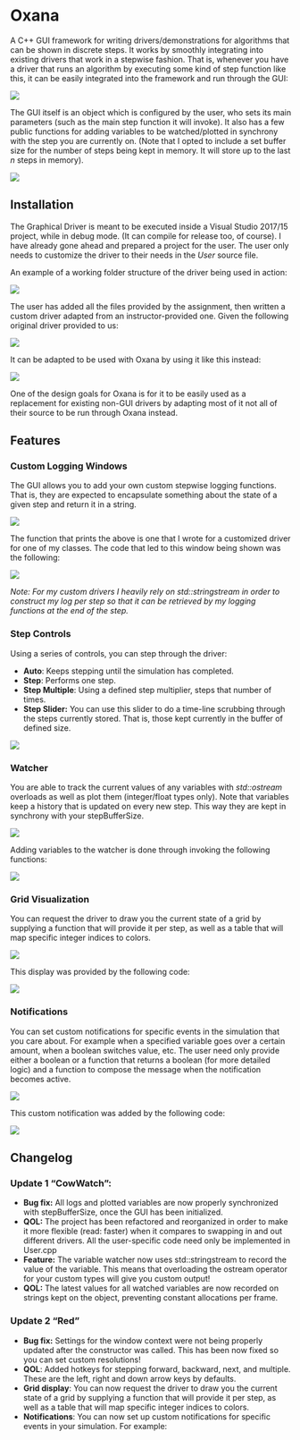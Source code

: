 # Oxana
A C++ GUI framework for writing drivers/demonstrations for algorithms that can be  shown in discrete steps. It works by smoothly integrating into existing drivers that work in a stepwise fashion. That is, whenever you have a driver that runs an algorithm by executing some kind of step function like this, it can be easily integrated into the framework and run through the GUI:

![](Resources/OxanaAnimated.gif)

The GUI itself is an object which is configured by the user, who sets its main parameters (such as the main step function it will invoke). It also has a few public functions for adding variables to be watched/plotted in synchrony with the step you are currently on. (Note that I opted to include a set buffer size for the number of steps being kept in memory. It will store up to the last *n* steps in memory).

![](Resources/customize_1.png)

## Installation ##
The Graphical Driver is meant to be executed inside a Visual Studio 2017/15 project, while in debug mode. (It can compile for release too, of course). I have already gone ahead and prepared a project for the user. The user only needs to customize the driver to their needs in the *User* source file.

An example of a working folder structure of the driver being used in action:

![](Resources/folder_structure.png)

The user has added all the files provided by the assignment, then written a custom driver adapted from an instructor-provided one. Given the following original driver provided to us:

![](Resources/original_driver.png)

It can be adapted to be used with Oxana by using it like this instead:

![](Resources/new_driver.png)

One of the design goals for Oxana is for it to be easily used as a replacement for existing non-GUI drivers by adapting most of it not all of their source to be run through Oxana instead.

## Features ##

### Custom Logging Windows ###
The GUI allows you to add your own custom stepwise logging functions. That is, they are expected to encapsulate something about the state of a given step and return it in a string.

![](Resources/log.png)

The function that prints the above is one that I wrote for a customized driver for one of my classes. The code that led to this window being shown was the following:

![](Resources/log_user.png)

*Note: For my custom drivers I heavily rely on std::stringstream in order to construct my log per step so that it can be retrieved by my logging functions at the end of the step.*

### Step Controls ###
Using a series of controls, you can step through the driver:

- **Auto**: Keeps stepping until the simulation has completed.
- **Step**: Performs one step.
- **Step Multiple**: Using a defined step multiplier, steps that number of times.
- **Step Slider:** You can use this slider to do a time-line scrubbing through the steps currently stored. That is, those kept currently in the buffer of defined size.

![](Resources/step_controls.png)

### Watcher ###
You are able to track the current values of any variables with *std::ostream* overloads as well as plot them (integer/float types only). Note that variables keep a history that is updated on every new step. This way they are kept in synchrony with your stepBufferSize.

![](Resources/watcher.png)

Adding variables to the watcher is done through invoking the following functions:

![](Resources/watcher_code.png)

### Grid Visualization ###
You can request the driver to draw you the current state of a grid by supplying a function that will provide it per step, as well as a table that will map specific integer indices to colors.

![](Resources/grid_display.png)

This display was provided by the following code:

![](Resources/grid_display_code.png)

### Notifications ###
You can set custom notifications for specific events in the simulation that you care about. For example when a specified variable goes over a certain amount, when a boolean switches value, etc. The user need only provide either a boolean or a function that returns a boolean (for more detailed logic) and a function to compose the message when the notification becomes active.

![](Resources/notification.png)

This custom notification was added by the following code:

![](Resources/notification_code.png)


## Changelog ##

### Update 1 “CowWatch”: ###
 
- **Bug fix:** All logs and plotted variables are now properly synchronized with stepBufferSize, once the GUI has been initialized.
- **QOL:** The project has been refactored and reorganized in order to make it more flexible (read: faster) when it compares to swapping in and out different drivers. All the user-specific code need only be implemented in User.cpp
- **Feature:** The variable watcher now uses std::stringstream to record the value of the variable. This means that overloading the ostream operator for your custom types will give you custom output!
- **QOL:** The latest values for all watched variables are now recorded on strings kept on the object, preventing constant allocations per frame. 

### Update 2 “Red” ###

- **Bug fix:** Settings for the window context were not being properly updated after the constructor was called. This has been now fixed so you can set custom resolutions!
- **QOL**: Added hotkeys for stepping forward, backward, next, and multiple. These are the left, right and down arrow keys by defaults.
- **Grid display**: You can now request the driver to draw you the current state of a grid by supplying a function that will provide it per step, as well as a table that will map specific integer indices to colors.
- **Notifications**: You can now set up custom notifications for specific events in your simulation. For example: